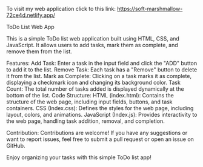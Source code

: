To visit my web application click to this link: https://soft-marshmallow-72ce4d.netlify.app/

ToDo List Web App

This is a simple ToDo list web application built using HTML, CSS, and JavaScript. It allows users to add tasks, mark them as complete, and remove them from the list.

Features:
Add Task: Enter a task in the input field and click the "ADD" button to add it to the list.
Remove Task: Each task has a "Remove" button to delete it from the list.
Mark as Complete: Clicking on a task marks it as complete, displaying a checkmark icon and changing its background color.
Task Count: The total number of tasks added is displayed dynamically at the bottom of the list.
Code Structure:
HTML (index.html): Contains the structure of the web page, including input fields, buttons, and task containers.
CSS (Index.css): Defines the styles for the web page, including layout, colors, and animations.
JavaScript (Index.js): Provides interactivity to the web page, handling task addition, removal, and completion.


Contribution:
Contributions are welcome! If you have any suggestions or want to report issues, feel free to submit a pull request or open an issue on GitHub.

Enjoy organizing your tasks with this simple ToDo list app!
